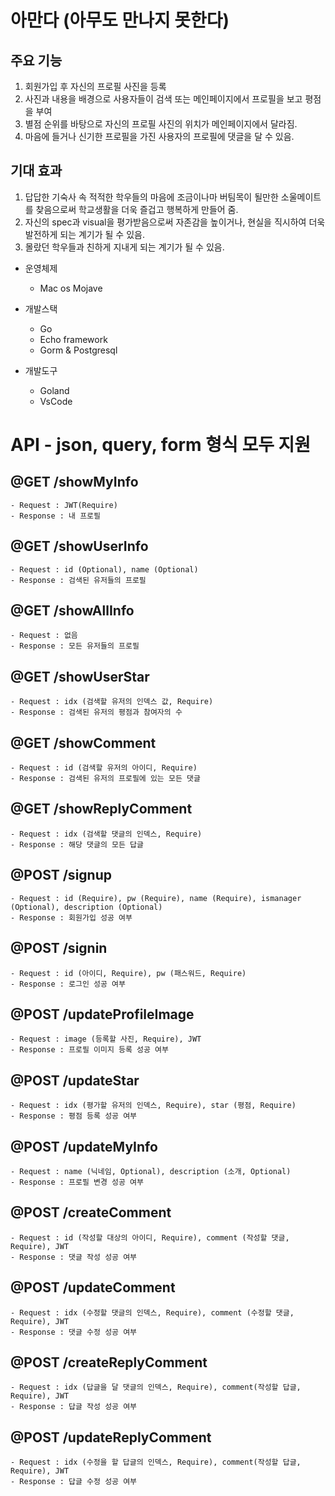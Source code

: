 <!-- e.Static("/image", "profileimage")
	e.GET("/signin", controller.SignIn)
	e.GET("/showUserInfo", controller.ShowUserInfo)
	e.POST("/signup", controller.SignUp)
	e.POST("/updateProfileImage", controller.UpdateProfileImage, middleware.JWT([]byte("secret")), jwt.VerifyAccessToken) -->

# 아만다 (아무도 만나지 못한다)

## 주요 기능 
1. 회원가입 후 자신의 프로필 사진을 등록 
2. 사진과 내용을 배경으로 사용자들이 검색 또는 메인페이지에서 프로필을 보고 평점을 부여 
3. 별점 순위를 바탕으로 자신의 프로필 사진의 위치가 메인페이지에서 달라짐.
4. 마음에 들거나 신기한 프로필을 가진 사용자의 프로필에 댓글을 달 수 있음.

## 기대 효과 
1. 답답한 기숙사 속 적적한 학우들의 마음에 조금이나마 버팀목이 될만한 소울메이트를 찾음으로써 학교생활을 더욱 즐겁고 행복하게 만들어 줌.
2. 자신의 spec과 visual을 평가받음으로써 자존감을 높이거나, 현실을 직시하여 더욱 발전하게 되는 계기가 될 수 있음.
3. 몰랐던 학우들과 친하게 지내게 되는 계기가 될 수 있음.

- 운영체제 
    - Mac os Mojave

- 개발스택
    - Go
    - Echo framework
    - Gorm & Postgresql

- 개발도구
    - Goland
    - VsCode

# API - json, query, form 형식 모두 지원

## @GET /showMyInfo
    - Request : JWT(Require)
    - Response : 내 프로필
        
## @GET /showUserInfo
    - Request : id (Optional), name (Optional)
    - Response : 검색된 유저들의 프로필

## @GET /showAllInfo
    - Request : 없음 
    - Response : 모든 유저들의 프로필

## @GET /showUserStar
    - Request : idx (검색할 유저의 인덱스 값, Require)
    - Response : 검색된 유저의 평점과 참여자의 수

## @GET /showComment
    - Request : id (검색할 유저의 아이디, Require)
    - Response : 검색된 유저의 프로필에 있는 모든 댓글

## @GET /showReplyComment
    - Request : idx (검색할 댓글의 인덱스, Require)
    - Response : 해당 댓글의 모든 답글

## @POST /signup
    - Request : id (Require), pw (Require), name (Require), ismanager (Optional), description (Optional)
    - Response : 회원가입 성공 여부

## @POST /signin
    - Request : id (아이디, Require), pw (패스워드, Require)
    - Response : 로그인 성공 여부

## @POST /updateProfileImage
    - Request : image (등록할 사진, Require), JWT
    - Response : 프로필 이미지 등록 성공 여부
## @POST /updateStar
    - Request : idx (평가할 유저의 인덱스, Require), star (평점, Require)
    - Response : 평점 등록 성공 여부
## @POST /updateMyInfo
    - Request : name (닉네임, Optional), description (소개, Optional)
    - Response : 프로필 변경 성공 여부
## @POST /createComment
    - Request : id (작성할 대상의 아이디, Require), comment (작성할 댓글, Require), JWT
    - Response : 댓글 작성 성공 여부
## @POST /updateComment
    - Request : idx (수정할 댓글의 인덱스, Require), comment (수정할 댓글, Require), JWT
    - Response : 댓글 수정 성공 여부
## @POST /createReplyComment
    - Request : idx (답글을 달 댓글의 인덱스, Require), comment(작성할 답글, Require), JWT
    - Response : 답글 작성 성공 여부
## @POST /updateReplyComment
    - Request : idx (수정을 할 답글의 인덱스, Require), comment(작성할 답글, Require), JWT
    - Response : 답글 수정 성공 여부